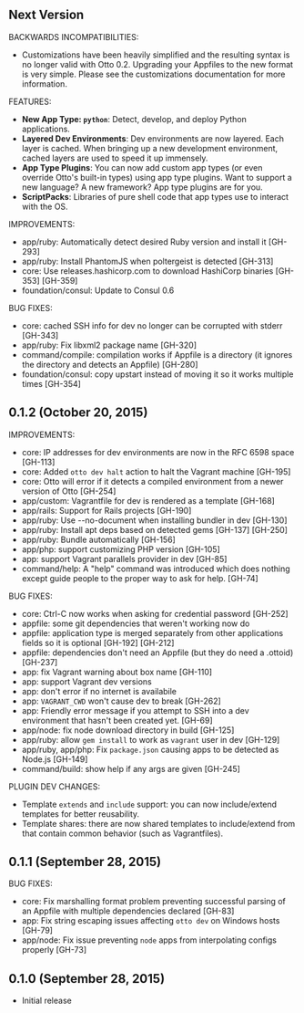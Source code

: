 ## Next Version

BACKWARDS INCOMPATIBILITIES:

  * Customizations have been heavily simplified and the resulting syntax
    is no longer valid with Otto 0.2. Upgrading your Appfiles to the new
    format is very simple. Please see the customizations documentation
    for more information.

FEATURES:

  * **New App Type: `python`**: Detect, develop, and deploy Python applications.
  * **Layered Dev Environments**: Dev environments are now layered. Each
    layer is cached. When bringing up a new development environment, cached
    layers are used to speed it up immensely.
  * **App Type Plugins**: You can now add custom app types (or even override
    Otto's built-in types) using app type plugins. Want to support a new
    language? A new framework? App type plugins are for you.
  * **ScriptPacks**: Libraries of pure shell code that app types use to
    interact with the OS.

IMPROVEMENTS:

  * app/ruby: Automatically detect desired Ruby version and install it [GH-293]
  * app/ruby: Install PhantomJS when poltergeist is detected [GH-313]
  * core: Use releases.hashicorp.com to download HashiCorp binaries [GH-353] [GH-359]
  * foundation/consul: Update to Consul 0.6

BUG FIXES:

  * core: cached SSH info for dev no longer can be corrupted with stderr [GH-343]
  * app/ruby: Fix libxml2 package name [GH-320]
  * command/compile: compilation works if Appfile is a directory (it
      ignores the directory and detects an Appfile) [GH-280]
  * foundation/consul: copy upstart instead of moving it so it works multiple
      times [GH-354]

## 0.1.2 (October 20, 2015)

IMPROVEMENTS:

  * core: IP addresses for dev environments are now in the RFC 6598 space [GH-113]
  * core: Added `otto dev halt` action to halt the Vagrant machine [GH-195]
  * core: Otto will error if it detects a compiled environment from a newer
      version of Otto [GH-254]
  * app/custom: Vagrantfile for dev is rendered as a template [GH-168]
  * app/rails: Support for Rails projects [GH-190]
  * app/ruby: Use --no-document when installing bundler in dev [GH-130]
  * app/ruby: Install apt deps based on detected gems [GH-137] [GH-250]
  * app/ruby: Bundle automatically [GH-156]
  * app/php: support customizing PHP version [GH-105]
  * app: support Vagrant parallels provider in dev [GH-85]
  * command/help: A "help" command was introduced which does nothing except
      guide people to the proper way to ask for help. [GH-74]

BUG FIXES:

  * core: Ctrl-C now works when asking for credential password [GH-252]
  * appfile: some git dependencies that weren't working now do
  * appfile: application type is merged separately from other applications
      fields so it is optional [GH-192] [GH-212]
  * appfile: dependencies don't need an Appfile (but they do need
      a .ottoid) [GH-237]
  * app: fix Vagrant warning about box name [GH-110]
  * app: support Vagrant dev versions
  * app: don't error if no internet is availabile
  * app: `VAGRANT_CWD` won't cause dev to break [GH-262]
  * app: Friendly error message if you attempt to SSH into a dev environment
      that hasn't been created yet. [GH-69]
  * app/node: fix node download directory in build [GH-125]
  * app/ruby: allow `gem install` to work as `vagrant` user in dev [GH-129]
  * app/ruby, app/php: Fix `package.json` causing apps to be detected as Node.js [GH-149]
  * command/build: show help if any args are given [GH-245]

PLUGIN DEV CHANGES:

  * Template `extends` and `include` support: you can now include/extend
      templates for better reusability.
  * Template shares: there are now shared templates to include/extend from
      that contain common behavior (such as Vagrantfiles).

## 0.1.1 (September 28, 2015)

BUG FIXES:

  * core: Fix marshalling format problem preventing successful parsing of an
      Appfile with multiple dependencies declared [GH-83]
  * app: Fix string escaping issues affecting `otto dev` on Windows hosts [GH-79]
  * app/node: Fix issue preventing `node` apps from interpolating configs properly [GH-73]

## 0.1.0 (September 28, 2015)

  * Initial release
